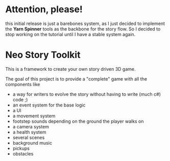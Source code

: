 # Attention, please!
this initial release is just a barebones system, as I just decided to implement the **Yarn Spinner** tools as the backbone for the story flow.
So I decided to stop working on the tutorial until I have a stable system again.

# Neo Story Toolkit

This is a framework to create your own story driven 3D game.

The goal of this project is to provide a "complete" game with all the components like
* a way for writers to evolve the story without having to write (much c#) code ;)
* an event system for the base logic
* a UI
* a movement system
* footstep sounds depending on the ground the player walks on
* a camera system
* a health system
* several scenes
* background music
* pickups
* obstacles

